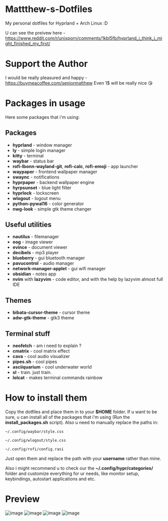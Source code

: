 # Mattthew-s-Dotfiles
My personal dotfiles for Hyprland + Arch Linux :D

U can see the preivew here - https://www.reddit.com/r/unixporn/comments/1kbl5fb/hyprland_i_think_i_might_finished_my_first/

# Support the Author
I would be really pleasured and happy - https://buymeacoffee.com/seniormatthew
Even 1$ will be really nice 😘
# Packages in usage
Here some packages that i'm using:
## Packages
- **hyprland** - window manager
- **ly** - simple login manager
- **kitty** - terminal
- **waybar** - status bar
- **rofi-lbonn-wayland-git**, **rofi-calc**, **rofi-emoji** - app launcher
- **waypaper** - frontend wallpaper manager
- **swaync** - notifications
- **hyprpaper** - backend wallpaper engine
- **hyrpsunset** - blue light filter
- **hyprlock** - lockscreen
- **wlogout** - logout menu
- **python-pywal16** - color generator
- **nwg-look** - simple gtk theme changer

## Useful utilities
- **nautilus** - filemanager
- **eog** - image viewer
- **evince** - document viewer
- **decibels** - mp3 player
- **blueberry** - gui bluetooth manager
- **pavucontrol** - audio manager
- **network-manager-applet** - gui wifi manager
- **obsidian** - notes app
- **nvim** with **lazyvim** - code editor, and with the help by lazyvim almost full IDE

## Themes
- **bibata-cursor-theme** - cursor theme
- **adw-gtk-theme** - gtk3 theme

## Terminal stuff
- **neofetch** - am i need to explain ?
- **cmatrix** - cool matrix effect
- **cava** - cool audio visualizer
- **pipes.sh** - cool pipes
- **asciiquarium** - cool underwater world
- **sl** - train. just train.
- **lolcat** - makes terminal commands rainbow

# How to install them
Copy the dotfiles and place them in to your **$HOME** folder. If u want to be sure, u can install all of the packages that i'm using (Run the **install_packages.sh** script).
Also u need to manually replace the paths in:
```
~/.config/waybar/style.css
```
```
~/.config/wlogout/style.css
```
```
~/.config/rofi/config.rasi
```
Just open them and replace the path with your **username** rather than mine.

Also i might recommend u to check our the **~/.config/hypr/categories/** folder and customize everything for ur needs, like monitor setup, keybindings, autostart applications and etc. 

# Preview
![image](https://github.com/user-attachments/assets/18e38231-4461-4f00-a6cd-78b997f86079)
![image](https://github.com/user-attachments/assets/edd56eb4-9ee7-4cbb-8e42-1037a2878de4)
![image](https://github.com/user-attachments/assets/4bb426da-0441-4830-9c7c-7728918a7536)
![image](https://github.com/user-attachments/assets/4ca579ac-2088-4b10-8b8f-bef411412cdc)


